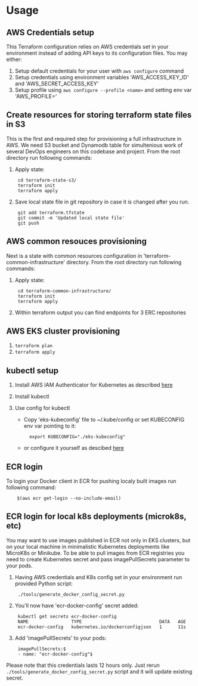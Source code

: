 # Usage

## AWS Credentials setup
This Terraform configuration relies on AWS credentials set in your environment instead of adding API keys to its configuration files.
You may either:
1. Setup default credentials for your user with `aws configure` command
2. Setup credentials using environment variables 'AWS_ACCESS_KEY_ID' and 'AWS_SECRET_ACCESS_KEY'
3. Setup profile using `aws configure --profile <name>` and setting env var 'AWS_PROFILE=<name>'

## Create resources for storing terraform state files in S3
This is the first and required step for provisioning a full infrastructure in AWS. We need S3 bucket and Dynamodb table for
simultenious work of several DevOps engineers on this codebase and project.
From the root directory run following commands:

1. Apply state:

        cd terraform-state-s3/
        terraform init
        terraform apply

2. Save local state file in git repository in case it is changed after you run.

        git add terraform.tfstate
        git commit -m 'Updated local state file'
        git push

## AWS common resouces provisioning
Next is a state with common resources configuration in 'terraform-common-infrastructure' directory.
From the root directory run following commands:

1. Apply state:

        cd terraform-common-infrastructure/
        terraform init
        terraform apply

2. Within terraform output you can find endpoints for 3 ERC repositories

## AWS EKS cluster provisioning
1. `terraform plan`
2. `terraform apply`

## kubectl setup
1. Install AWS IAM Authenticator for Kubernetes as described [here](https://docs.aws.amazon.com/eks/latest/userguide/install-aws-iam-authenticator.html)
2. Install kubectl
3. Use config for kubectl

    * Copy 'eks-kubeconfig' file to ~/.kube/config or set KUBECONFIG env var pointing to it:

            export KUBECONFIG="./eks-kubeconfig"

    * or configure it yourself as descibed [here](https://docs.aws.amazon.com/eks/latest/userguide/create-kubeconfig.html)

## ECR login
To login your Docker client in ECR for pushing localy built images run following command:


        $(aws ecr get-login --no-include-email)

## ECR login for local k8s deployments (microk8s, etc)
You may want to use images published in ECR not only in EKS clusters, but on your local machine in minimalistic Kubernetes deployments like MicroK8s or Minikube.
To be able to pull images from ECR registries you need to create Kubernetes secret and pass imagePullSecrets parameter to your pods.
1. Having AWS credentials and K8s config set in your environment run provided Python script:

        ./tools/generate_docker_config_secret.py

2. You'll now have 'ecr-docker-config' secret added:

        kubectl get secrets ecr-docker-config
        NAME                TYPE                             DATA   AGE
        ecr-docker-config   kubernetes.io/dockerconfigjson   1      11s

3. Add 'imagePullSecrets' to your pods:

        imagePullSecrets:$
        - name: "ecr-docker-config"$

Please note that this credentials lasts 12 hours only. Just rerun `./tools/generate_docker_config_secret.py` script and it will update existing secret.

